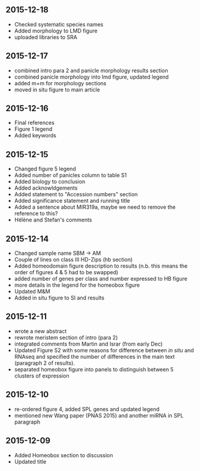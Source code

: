 ## 2015-12-18
* Checked systematic species names
* Added morphology to LMD figure
* uploaded libraries to SRA

## 2015-12-17
* combined intro para 2 and panicle morphology results section
* combined panicle morphology into lmd figure, updated legend
* added m+m for morphology sections
* moved in situ figure to main article

## 2015-12-16
* Final references
* Figure 1 legend
* Added keywords
 
## 2015-12-15
* Changed figure 5 legend
* Added number of panicles column to table S1
* Added biology to conclusion
* Added acknowldgements
* Added statement to "Accession numbers" section
* Added significance statement and running title
* Added a sentence about MIR319a, maybe we need to remove the reference to this?
* Hélène and Stefan's comments

## 2015-12-14
* Changed sample name SBM -> AM
* Couple of lines on class III HD-Zips (hb section)
* Added homeodomain figure description to results (n.b. this means the order of figures 4 & 5 had to be swapped)
* added number of genes per class and number expressed to HB figure
* more details in the legend for the homeobox figure
* Updated M&M
* Added in situ figure to SI and results

## 2015-12-11
* wrote a new abstract
* rewrote meristem section of intro (para 2)
* integrated comments from Martin and Israr (from early Dec)
* Updated Figure S2 with some reasons for difference between *in situ* and RNAseq and specified the number of differences in the main text (paragraph 2 of results).
* separated homeobox figure into panels to distinguish between 5 clusters of expression

## 2015-12-10
* re-ordered figure 4, added SPL genes and updated legend
* mentioned new Wang paper (PNAS 2015) and another miRNA in SPL paragraph

## 2015-12-09
* Added Homeobox section to discussion
* Updated title